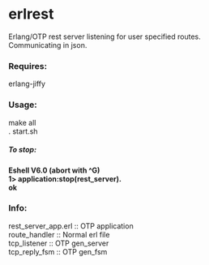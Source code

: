 erlrest
=======

Erlang/OTP rest server listening for user specified routes.
<br/>
Communicating in json.
<br/>
<h3>Requires:</h3>
erlang-jiffy
<br/>
<h3>Usage:</h3>
make all
<br/>
. start.sh
<br/>
<h5>To stop:</h5>
<strong>
Eshell V6.0  (abort with ^G)<br/>
1> application:stop(rest_server).<br/>
ok
</strong>
<h3>Info:</h3>
rest_server_app.erl :: OTP application<br/>
route_handler       :: Normal erl file<br/>
tcp_listener        :: OTP gen_server<br/>
tcp_reply_fsm       :: OTP gen_fsm<br/>
